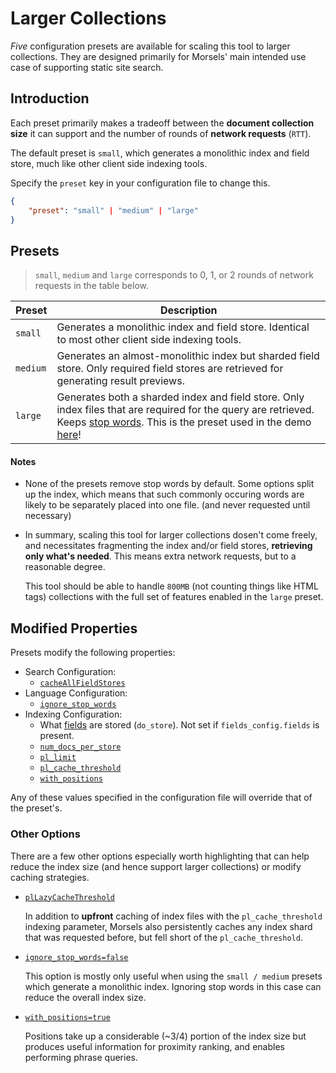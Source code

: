 # Larger Collections

*Five* configuration presets are available for scaling this tool to larger collections. They are designed primarily for Morsels' main intended use case of supporting static site search.

## Introduction

Each preset primarily makes a tradeoff between the **document collection size** it can support and the number of rounds of **network requests** (`RTT`).

The default preset is `small`, which generates a monolithic index and field store, much like other client side indexing tools.

Specify the `preset` key in your configuration file to change this.

```json
{
    "preset": "small" | "medium" | "large"
}
```

## Presets

> `small`, `medium` and `large` corresponds to 0, 1, or 2 rounds of network requests in the table below.


| Preset              | Description |
| -----------         | ----------- |
| `small`             | Generates a monolithic index and field store. Identical to most other client side indexing tools.
| `medium`            | Generates an almost-monolithic index but sharded field store. Only required field stores are retrieved for generating result previews.
| `large`             | Generates both a sharded index and field store. Only index files that are required for the query are retrieved. Keeps [stop words](../language.md#stop-words). This is the preset used in the demo [here](https://morsels-search.com)!

#### Notes

- None of the presets remove stop words by default. Some options split up the index, which means that such commonly occuring words are likely to be separately placed into one file. (and never requested until necessary)
- In summary, scaling this tool for larger collections dosen't come freely, and necessitates fragmenting the index and/or field stores, **retrieving only what's needed**. This means extra network requests, but to a reasonable degree.

  This tool should be able to handle `800MB` (not counting things like HTML tags) collections with the full set of features enabled in the `large` preset.

## Modified Properties

Presets modify the following properties:

- Search Configuration: 
  - [`cacheAllFieldStores`](../search_configuration.md#search-functionality-options)
- Language Configuration:
  - [`ignore_stop_words`](../language.md#stop-words)
- Indexing Configuration:
  - What [fields](./fields.md) are stored (`do_store`). Not set if `fields_config.fields` is present.
  - [`num_docs_per_store`](./fields.md)
  - [`pl_limit`](./indexing.md#larger-collections)
  - [`pl_cache_threshold`](./indexing.md#larger-collections)
  - [`with_positions`](indexing.md#miscellaneous-options)

Any of these values specified in the configuration file will override that of the preset's.


### Other Options

There are a few other options especially worth highlighting that can help reduce the index size (and hence support larger collections) or modify caching strategies.

- [`plLazyCacheThreshold`](../search_configuration.md#caching-options-advanced)

  In addition to **upfront** caching of index files with the `pl_cache_threshold` indexing parameter, Morsels also persistently caches any index shard that was requested before, but fell short of the `pl_cache_threshold`.
- [`ignore_stop_words=false`](../language.md#stop-words)

  This option is mostly only useful when using the `small / medium` presets which generate a monolithic index. Ignoring stop words in this case can reduce the overall index size.
- [`with_positions=true`](../indexer/indexing.md#adding-positions-with_positions--true)

  Positions take up a considerable (~3/4) portion of the index size but produces useful information for proximity ranking, and enables performing phrase queries.

